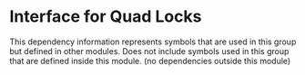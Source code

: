 
# Interface for Quad Locks
This dependency information represents symbols that are used in this group but defined in other modules.  Does not include symbols used in this group that are defined inside this module.
(no dependencies outside this module)
